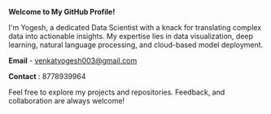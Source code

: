 **Welcome to My GitHub Profile!**

I'm Yogesh, a dedicated Data Scientist with a knack for translating complex data into actionable insights. My expertise lies in data visualization, deep learning, natural language processing, and cloud-based model deployment.

**Email** - venkatyogesh003@gmail.com

**Contact** : 8778939964

Feel free to explore my projects and repositories. Feedback, and collaboration are always welcome!

